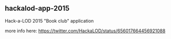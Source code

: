 ## hackalod-app-2015

Hack-a-LOD 2015 "Book club" application

more info here: https://twitter.com/HackaLOD/status/656017664456921088

